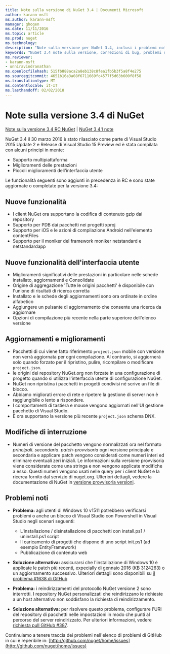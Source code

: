 ```yaml
---
title: Note sulla versione di NuGet 3.4 | Documenti Microsoft
author: karann-msft
ms.author: karann-msft
manager: ghogen
ms.date: 11/11/2016
ms.topic: article
ms.prod: nuget
ms.technology: 
description: "Note sulla versione per NuGet 3.4, inclusi i problemi noti, correzioni di bug, le funzionalità aggiunte e dcr."
keywords: "NuGet 3.4 note sulla versione, correzioni di bug, problemi noti, aggiunta di funzionalità, eseguire"
ms.reviewer:
- karann-msft
- unniravindranathan
ms.openlocfilehash: 515fb888aca2a8eb138c8fea1fb5b3f5a8f4e275
ms.sourcegitcommit: 4651b16a3a08f6711669fc4577f5d63b600f8f58
ms.translationtype: MT
ms.contentlocale: it-IT
ms.lasthandoff: 02/02/2018
---
```

# <a name="nuget-34-release-notes"></a>Note sulla versione 3.4 di NuGet

[Note sulla versione 3.4 RC NuGet](../release-notes/nuget-3.4-RC.md) | [NuGet 3.4.1 note](../release-notes/nuget-3.4.1.md)

NuGet 3.4 il 30 marzo 2016 è stato rilasciato come parte di Visual Studio 2015 Update 2 e Release di Visual Studio 15 Preview ed è stata compilata con alcuni principi in mente:

*  Supporto multipiattaforma
*  Miglioramenti delle prestazioni
*  Piccoli miglioramenti dell'interfaccia utente

Le funzionalità seguenti sono aggiunti in precedenza in RC e sono state aggiornate o completate per la versione 3.4:

## <a name="new-features"></a>Nuove funzionalità

* I client NuGet ora supportano la codifica di contenuto gzip dai repository
* Supporto per PDB dai pacchetti nei progetti xproj
* Supporto per iOS e le azioni di compilazione Android nell'elemento contentFiles
* Supporto per il moniker del framework moniker netstandard e netstandardapp

## <a name="new-user-interface-features"></a>Nuove funzionalità dell'interfaccia utente

* Miglioramenti significativi delle prestazioni in particolare nelle schede installato, aggiornamenti e Consolidate
* Origine di aggregazione 'Tutte le origini pacchetti' è disponibile con l'unione di risultati di ricerca corretta
* Installato e le schede degli aggiornamenti sono ora ordinate in ordine alfabetico
* Aggiungere un pulsante di aggiornamento che consente una ricerca da aggiornare
* Opzioni di compilazione più recente nella parte superiore dell'elenco versione

## <a name="updates-and-improvements"></a>Aggiornamenti e miglioramenti

* Pacchetti di cui viene fatto riferimento `project.json` mobile con versione non verrà aggiornata per ogni compilazione. Al contrario, si aggiornerà solo quando forzato per il ripristino, pulire, ricompilare o modificare `project.json`.
* le origini dei repository NuGet.org non forzate in una configurazione di progetto quando si utilizza l'interfaccia utente di configurazione NuGet.
* NuGet non ripristina i pacchetti in progetti condivisi né scrive un file di blocco.
* Abbiamo migliorati errore di rete e ripetere la gestione di server non è raggiungibile o lento a rispondere.
* I comportamenti di tastiera e mouse vengono aggiornati nell'UI gestione pacchetto di Visual Studio.
* È ora supportano la versione più recente `project.json` schema DNX.

## <a name="breaking-changes"></a>Modifiche di interruzione

* Numeri di versione del pacchetto vengono normalizzati ora nel formato *principali*. *secondaria*. *patch*-*provvisoria* ogni versione principale e secondaria e applicare patch vengono considerati come numeri interi ed eliminare eventuali zeri iniziali.  Le informazioni sulla versione provvisoria viene considerate come una stringa e non vengono applicate modifiche a esso. Questi numeri vengono usati nelle query per i client NuGet e la ricerca fornito dal servizio di nuget.org.  Ulteriori dettagli, vedere la documentazione di NuGet in [versione provvisoria versioni](../create-packages/prerelease-packages.md).

## <a name="known-issues"></a>Problemi noti

* **Problema:** agli utenti di Windows 10 v1511 potrebbero verificarsi problemi o anche un blocco di Visual Studio con Powershell in Visual Studio negli scenari seguenti:
    * L'installazione / disinstallazione di pacchetti con install.ps1 / uninstall.ps1 script
    * Il caricamento di progetti che dispone di uno script init.ps1 (ad esempio EntityFramework)
    * Pubblicazione di contenuto web

* **Soluzione alternativa:** assicurarsi che l'installazione di Windows 10 è applicate le patch più recenti, expecially di gennaio 2016 (KB 3124263) o un aggiornamento successivo.  Ulteriori dettagli sono disponibili su [il problema #1638 di GitHub](http://github.com/nuget/home/issues/1638)

* **Problema:** i reindirizzamenti del protocollo NuGet versione 2 sono interrotti.
I repository NuGet personalizzati che reindirizzano le richieste a un host alternativo non soddisfano la richiesta di reindirizzamento.
* **Soluzione alternativa:** per risolvere questo problema, configurare l'URI del repository di pacchetti nelle impostazioni in modo che punti al percorso del server reindirizzato.
Per ulteriori informazioni, vedere [richiesta pull GitHub #387](https://github.com/NuGet/NuGet.Client/pull/387).

Continuiamo a tenere traccia dei problemi nell'elenco di problemi di GitHub in cui è reperibile in: [http://github.com/nuget/home/issues](http://github.com/nuget/home/issues)